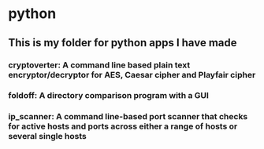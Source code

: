 # python
## This is my folder for python apps I have made


### cryptoverter: A command line based plain text encryptor/decryptor for AES, Caesar cipher and Playfair cipher

### foldoff: A directory comparison program with a GUI

### ip_scanner: A command line-based port scanner that checks for active hosts and ports across either a range of hosts or several single hosts

 

